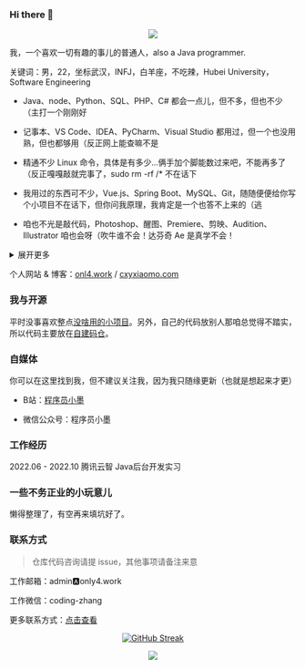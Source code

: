 ### Hi there 👋

<!-- Readme Typing SVG: http://readme-typing-svg.herokuapp.com/demo/ -->
<p align="center">
   <img src="https://readme-typing-svg.herokuapp.com?font=JetBrains+Mono&color=%23000000&height=60&lines=console.log(%22Hello+World!%22);console.log(%22你好，世界！%22)">
   <!-- ;console.log(%22欢迎你，我是程序员小墨%22);console.log(%22Hi, I'm Xiaomo.%22) -->
</p>

我，一个喜欢一切有趣的事儿的普通人，also a Java programmer.

关键词：男，22，坐标武汉，INFJ，白羊座，不吃辣，Hubei University，Software Engineering

- Java、node、Python、SQL、PHP、C# 都会一点儿，但不多，但也不少（主打一个刚刚好

- 记事本、VS Code、IDEA、PyCharm、Visual Studio 都用过，但一个也没用熟，但也都够用（反正网上能查嘛不是

- 精通不少 Linux 命令，具体是有多少...俩手加个脚能数过来吧，不能再多了（反正嘎嘎敲就完事了，sudo rm -rf /* 不在话下
- 我用过的东西可不少，Vue.js、Spring Boot、MySQL、Git，随随便便给你写个小项目不在话下，但你问我原理，我肯定是一个也答不上来的（逃
- 咱也不光是敲代码，Photoshop、醒图、Premiere、剪映、Audition、Illustrator 咱也会呀（吹牛谁不会！达芬奇 Ae 是真学不会！

<details>
<summary>展开更多</summary>

<br />

- 是别人眼中乐于助人的大佬，是自我认知中的正常水平，是 HR 嗤之以鼻的双非本科
- 对做的事有极致的追求，要么不开始，要么不放弃（当然，给资本家打工除外

<br />

- 尊贵的百度网盘 SVIP，Office 三件套资深老用户（跑题了，不过我真不愿用 WPS

- 至今没想明白地球为什么不是圆的，微信为什么发原图还压画质，猪为什么能发出 20 多种哼叫，PNG 为什么要以 89 50 4E 47 开头

- 梦想还是要有的。想学 Flutter，想搞人工智障，想写出有很多 Star 的开源项目，想自己开个公司做大做强，也想摆烂，想转行，想搞心理学，还想做免费不要钱的白日梦

<br />

- 要问我最后悔的事是什么？那就是把电脑更到 Windows 11，最爽的事是什么？那当然是用 Ubuntu 敲代码了（不用 Win 11 真的很爽！

- 啥？我能力不行？先看看你给多少！给拧螺丝的钱，你管他火箭是咋造的

- 00后整顿职场？别误会！我可没针对职场，谁让我不爽我整谁（一不小心说了大实话
- 别杠，杠就是我对 <!--啊对对对，我说的都对！-->

<br />

</details>

个人网站 & 博客：[onl4.work](https://www.only4.work/) / [cxyxiaomo.com](https://cxyxiaomo.com/)



### 我与开源

平时没事喜欢整点[没啥用的小项目](https://www.only4.work/about/opensource.html)。另外，自己的代码放别人那咱总觉得不踏实，所以代码主要放在[自建码仓](https://git.only4.work/)。




### 自媒体

你可以在这里找到我，但不建议关注我，因为我只随缘更新（也就是想起来才更）

- B站：[程序员小墨](https://space.bilibili.com/457109942)

- 微信公众号：程序员小墨




### 工作经历

2022.06 - 2022.10  腾讯云智 Java后台开发实习



### 一些不务正业的小玩意儿

懒得整理了，有空再来填坑好了。



### 联系方式

> 仓库代码咨询请提 issue，其他事项请备注来意

工作邮箱：admin🅰only4.work

工作微信：coding-zhang

更多联系方式：[点击查看](https://www.only4.work/about/contact.html)




<div align="center">

[![GitHub Streak](http://github-readme-streak-stats.herokuapp.com?user=coder-xiaomo&theme=blueberry&date_format=%5BY.%5Dn.j)](https://git.io/streak-stats)

  <!-- GitHub Readme Activity Graph 📈 -->
  <img src="https://activity-graph.herokuapp.com/graph?username=coder-xiaomo&theme=minimal" />

  <!-- 🔥 GitHub Readme Streak Stats: http://github-readme-streak-stats.herokuapp.com/demo/ -->
  <!-- <img src="https://github-readme-streak-stats.herokuapp.com/?user=coder-xiaomo&theme=vue" /> -->

  <!-- <img height="170px" src="https://github-readme-stats.vercel.app/api?username=coder-xiaomo&theme=buefy" /><span>  </span><img height="170px" src="https://github-readme-stats.vercel.app/api/top-langs/?username=coder-xiaomo&layout=compact&langs_count=8" /> -->

</div>



<!--
**coder-xiaomo/coder-xiaomo** is a ✨ _special_ ✨ repository because its `README.md` (this file) appears on your GitHub profile.

Here are some ideas to get you started:

- 🔭 I’m currently working on ...
- 🌱 I’m currently learning ...
- 👯 I’m looking to collaborate on ...
- 🤔 I’m looking for help with ...
- 💬 Ask me about ...
- 📫 How to reach me: ...
- 😄 Pronouns: ...
- ⚡ Fun fact: ...
-->
